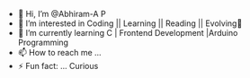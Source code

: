 - 👋 Hi, I’m @Abhiram-A P
- 👀 I’m interested in Coding || Learning || Reading || Evolving🧬
- 🌱 I’m currently learning C | Frontend Development |Arduino Programming
- 📫 How to reach me ...  
- ⚡ Fun fact: ... Curious

<!---
Hey there! I'm a techy👨‍💻 and inquisitive person with a huge admiration for Tony Stark, aka Iron Man. I've dabbled in programming on Arduino and Frontend Development. My passion lies in integrating AI into daily life, just like Tony Stark does with his inventions.Exploring new coding realms to expand my programming world.
--->
